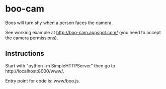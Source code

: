 # boo-cam

Boos will turn shy when a person faces the camera.

See working example at http://boo-cam.appspot.com/ (you need to accept the camera permissions).

## Instructions

Start with "python -m SimpleHTTPServer" then go to http://localhost:8000/www/.

Entry point for code is: www/boo.js.
